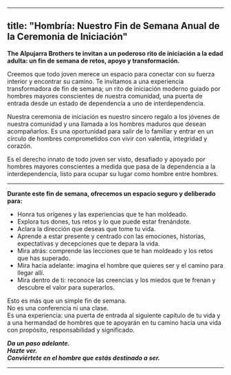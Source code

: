 
---
title: "Hombría: Nuestro Fin de Semana Anual de la Ceremonia de Iniciación"
---

**The Alpujarra Brothers te invitan a un poderoso rito de iniciación a la edad adulta: un fin de semana de retos, apoyo y transformación.**

Creemos que todo joven merece un espacio para conectar con su fuerza interior y encontrar su camino.
Te invitamos a una experiencia transformadora de fin de semana; un rito de iniciación moderno guiado por hombres mayores conscientes de nuestra comunidad, una puerta de entrada desde un estado de dependencia a uno de interdependencia.

Nuestra ceremonia de iniciación es nuestro sincero regalo a los jóvenes de nuestra comunidad y una llamada a los hombres maduros que desean acompañarlos.
Es una oportunidad para salir de lo familiar y entrar en un círculo de hombres comprometidos con vivir con valentía, integridad y corazón.

Es el derecho innato de todo joven ser visto, desafiado y apoyado por hombres mayores conscientes a medida que pasa de la dependencia a la interdependencia, listo para ocupar su lugar como hombre entre hombres.

--------------------

**Durante este fin de semana, ofrecemos un espacio seguro y deliberado para:**

- Honra tus orígenes y las experiencias que te han moldeado.
- Explora tus dones, tus retos y lo que puede estar frenándote.
- Aclara la dirección que deseas que tome tu vida.
- Aprende a estar presente y centrado con las emociones, historias, expectativas y decepciones que te depara la vida.
- Mira atrás: comprende las lecciones que te han moldeado y los retos que has superado.
- Mira hacia adelante: imagina el hombre que quieres ser y el camino para llegar allí.
- Mira dentro de ti: reconoce las creencias y los miedos que te frenan y descubre el valor para superarlos.

Esto es más que un simple fin de semana.\
No es una conferencia ni una clase.\
Es una experiencia: una puerta de entrada al siguiente capítulo de tu vida y a una hermandad de hombres que te apoyarán en tu camino hacia una vida con propósito, responsabilidad y significado.


***Da un paso adelante.\
Hazte ver.\
Conviértete en el hombre que estás destinado a ser.***

---

